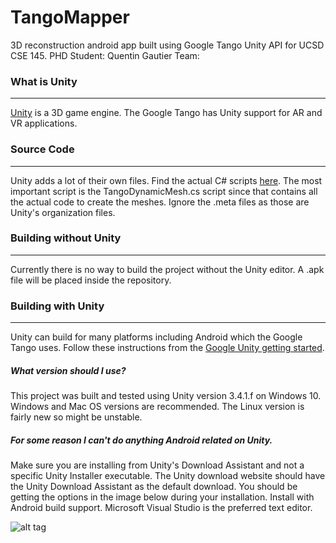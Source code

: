# TangoMapper
3D reconstruction android app built using Google Tango Unity API for UCSD CSE 145.
PHD Student: Quentin Gautier
Team: 

### What is Unity
---
[Unity](https://unity3d.com/) is a 3D game engine.
The Google Tango has Unity support for AR and VR applications.

### Source Code
---
Unity adds a lot of their own files.  Find the actual C# scripts [here](/Assets/TangoSDK/Project/MeshBuilder/Scripts).
The most important script is the TangoDynamicMesh.cs script since that contains all the actual code to create the meshes.
Ignore the .meta files as those are Unity's organization files.

### Building without Unity
---
Currently there is no way to build the project without the Unity editor.
A .apk file will be placed inside the repository.

### Building with Unity
---
Unity can build for many platforms including Android which the Google Tango uses.
Follow these instructions from the [Google Unity getting started](https://developers.google.com/project-tango/apis/unity/).

##### What version should I use?
This project was built and tested using Unity version 3.4.1.f on Windows 10.
Windows and Mac OS versions are recommended.
The Linux version is fairly new so might be unstable.

##### For some reason I can't do anything Android related on Unity.
Make sure you are installing from Unity's Download Assistant and not a specific Unity Installer executable.
The Unity download website should have the Unity Download Assistant as the default download.
You should be getting the options in the image below during your installation.
Install with Android build support.
Microsoft Visual Studio is the preferred text editor.

![alt tag](https://raw.githubusercontent.com/ssl024/TangoMapper/master/images/unity_install_components.PNG?token=AIseTDOSsc2W0s8zvFfZoPII5n6sUQEtks5XS3HTwA%3D%3D)

##### 
